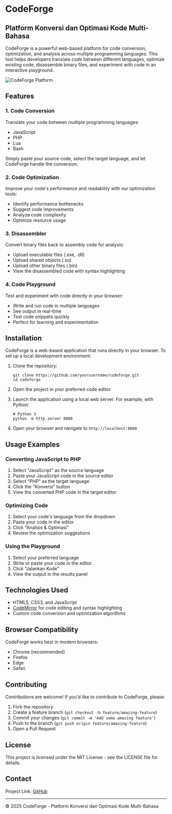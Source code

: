 # CodeForge

## Platform Konversi dan Optimasi Kode Multi-Bahasa

CodeForge is a powerful web-based platform for code conversion, optimization, and analysis across multiple programming languages. This tool helps developers translate code between different languages, optimize existing code, disassemble binary files, and experiment with code in an interactive playground.

![CodeForge Platform](https://via.placeholder.com/800x400?text=CodeForge+Platform)

## Features

### 1. Code Conversion

Translate your code between multiple programming languages:
- JavaScript
- PHP
- Lua
- Bash

Simply paste your source code, select the target language, and let CodeForge handle the conversion.

### 2. Code Optimization

Improve your code's performance and readability with our optimization tools:
- Identify performance bottlenecks
- Suggest code improvements
- Analyze code complexity
- Optimize resource usage

### 3. Disassembler

Convert binary files back to assembly code for analysis:
- Upload executable files (.exe, .dll)
- Upload shared objects (.so)
- Upload other binary files (.bin)
- View the disassembled code with syntax highlighting

### 4. Code Playground

Test and experiment with code directly in your browser:
- Write and run code in multiple languages
- See output in real-time
- Test code snippets quickly
- Perfect for learning and experimentation

## Installation

CodeForge is a web-based application that runs directly in your browser. To set up a local development environment:

1. Clone the repository:
   ```
   git clone https://github.com/yourusername/codeforge.git
   cd codeforge
   ```

2. Open the project in your preferred code editor

3. Launch the application using a local web server. For example, with Python:
   ```
   # Python 3
   python -m http.server 8000
   ```

4. Open your browser and navigate to `http://localhost:8000`

## Usage Examples

### Converting JavaScript to PHP

1. Select "JavaScript" as the source language
2. Paste your JavaScript code in the source editor
3. Select "PHP" as the target language
4. Click the "Konversi" button
5. View the converted PHP code in the target editor

### Optimizing Code

1. Select your code's language from the dropdown
2. Paste your code in the editor
3. Click "Analisis & Optimasi"
4. Review the optimization suggestions

### Using the Playground

1. Select your preferred language
2. Write or paste your code in the editor
3. Click "Jalankan Kode"
4. View the output in the results panel

## Technologies Used

- HTML5, CSS3, and JavaScript
- [CodeMirror](https://codemirror.net/) for code editing and syntax highlighting
- Custom code conversion and optimization algorithms

## Browser Compatibility

CodeForge works best in modern browsers:
- Chrome (recommended)
- Firefox
- Edge
- Safari

## Contributing

Contributions are welcome! If you'd like to contribute to CodeForge, please:

1. Fork the repository
2. Create a feature branch (`git checkout -b feature/amazing-feature`)
3. Commit your changes (`git commit -m 'Add some amazing feature'`)
4. Push to the branch (`git push origin feature/amazing-feature`)
5. Open a Pull Request

## License

This project is licensed under the MIT License - see the LICENSE file for details.

## Contact

Project Link: [GitHub]([https://github.com/yourusername/codeforge](https://github.com/WILIOP-666/CodeForge))

---

&copy; 2025 CodeForge - Platform Konversi dan Optimasi Kode Multi-Bahasa
